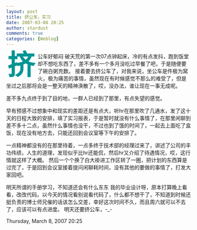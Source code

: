 ```yaml
---
layout: post
title: 挤公车，实习
date: 2007-03-08 20:25
author: stardust
comments: true
categories: [Weblog]
---
```

<span style="float: left;color: #059494;font-size: 75px;line-height: 60px;padding-top: 4px;padding-right: 8px;padding-left: 3px;"><b>挤</b></span>公车好郁闷
破天荒的第一次07点钟起床，冷的有点发抖，跑到饭堂却不想吃东西了，差不多有一个多月没吃过早餐了吧，于是随便要了碗白粥充数。
接着要去挤公车了，对我来说，坐公车是件极为窝火，极为痛苦的事情，虽然现在有时候感觉不那么的难受了，但是坐过之后那将会是一整天的精神涣散了，哎，没办法，谁让现在一事无成呢。

差不多九点终于到了目的地，一群人已经到了那里，有点失望的感觉。

早有预感不过想象中和现实的差距还是有点大，听hr在那里吹了几通水，发了这十天的日程大致的安排，填了实习报表，于是暂时就没有什么事情了，在那里闲聊到差不多十二点，虽然什么事情也没干，不过也到了饿的时间了，一起去上面吃了盒饭，现在没有地方去，只能还回到会议室等下午的安排了。

一点精神都没有的在那里待着，一点多终于技术部的经理过来了，讲述了公司的丰功伟绩，人生的道理，发现似乎比hr还能侃，然后hr又介绍了待遇情况，哎，这行情就这样了大概。
然后一个个换了白大褂进工作区转了一圈，把计划的东西算是过完了，于是回到会议室接着提问闲聊耗时间，没有其他的要做的事情了，打发大家回吧。

明天所谓的手册学习，不知道还会有什么东东 我的毕业设计呀，原本打算晚上看看，改改代码，以今天的情况看别说看代码了，什么都不想干了，不知道到时候还挺负责的博士师兄催的话该怎么交差，幸好这次时间不久，而且周六就可以不去了，应该可以有点进度。
明天还要挤公车，-_-

Thursday, March 8, 2007 20:25
